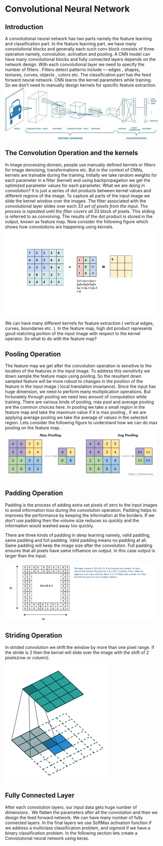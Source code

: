 # Convolutional Neural Network 

## Introduction 
A convolutional neural network has two parts namely the feature learning and classification part. In the feature learning part, we have many convolutional blocks and generally each such conv block consists of three operation namely, convolution, activation and pooling. A CNN model can have many convolutional blocks and fully connected layers depends on the network design. With each convolutional layer we need to specify the number of filters . Filters detect patterns include — edges , shapes, textures, curves, objects , colors etc. The classification part has the feed forward neural network. CNN learns the kernel parameters while training. So we don’t need to manually design kernels for specific feature extraction.
![image](../images/cnn_architecture.webp)

## The Convolution Operation and the kernels
In image processing domain, people use manually defined kernels or filters for image denoising, transformations etc. But in the context of CNNs, kernels are trainable during the training. Initially we take random weights for each parameter in a filter (kernel) and using backpropagation we get the optimized parameter values for each parameter. What we are doing in convolution? It is just a series of dot products between kernel values and different regions of the image. To capture all parts of the input image we slide the kernel window over the images. The filter associated with the convolutional layer slides over each 3*3 set of pixels from the input. The process is repeated until the filter covers all 3*3 block of pixels. This sliding is referred to as convolving. The results of the dot product is stored in the output, known as feature map. Now consider the following figure which shows how convolutions are happening using kernels.
![image](../images/convolution_operation.gif)

We can have many different kernels for feature extraction ( vertical edges, curves, boundaries etc. ). In the feature map, high dot product represents good matching portion of the input image with respect to the kernel operator. So what to do with the feature map?

## Pooling Operation 
The feature map we get after the convolution operation is sensitive to the location of the features in the input image. To address this sensitivity we down sample the feature maps using pooling. So the resultant down sampled feature will be more robust to changes in the position of the feature in the input image ( local translation invariance). Since the input has huge dimension, we need to perform many multiplication operations. But fortunately through pooling we need less amount of computation while training. There are various kinds of pooling, max pool and average pooling are the common choices here. In pooling we take a small region in the feature map and take the maximum value if it is max pooling , if we are applying average pooling we take the average of values in the selected region. Lets consider the following figure to understand how we can do max pooling on the feature map.
![image](../images/pooling.webp)

## Padding Operation 
Padding is the process of adding extra set pixels of zero to the input images to avoid information loss during the convolution operation. Padding helps to improves the performance by keeping the information at the borders. If we don’t use padding then the volume size reduces so quickly and the information would washed away too quickly.

There are three kinds of padding in deep learning namely, valid padding, same padding and full padding. Valid padding means no padding at all. Same padding will keep the image size after the convolution. Full padding ensures that all pixels have same influence on output. In this case output is larger than the input.

![image](../images/padding.webp)

## Striding Operation 
In strided convolution we shift the window by more than one pixel range. If the stride is 2 then the kernel will slide over the image with the shift of 2 pixels(row or column).

![image](../images/striding.gif)

## Fully Connected Layer 
After each convolution layers, our input data gets huge number of dimensions . We flatten the parameters after all the convolution and then we design the feed forward network. We can have many number of fully connected layers. In the final layers we use SoftMax activation function if we address a multiclass classification problem, and sigmoid if we have a binary classification problem. In the following section lets create a Convolutional neural network using keras.


